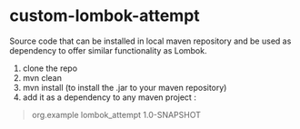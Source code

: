 # custom-lombok-attempt
Source code that can be installed in local maven repository and be used as dependency to offer similar functionality as Lombok.

1. clone the repo
2. mvn clean
3. mvn install (to install the .jar to your maven repository)
4. add it as a dependency to any maven project :

><dependency>  
> <groupId>org.example</groupId>
> <artifactId>lombok_attempt</artifactId>
> <version>1.0-SNAPSHOT</version>
></dependency>


